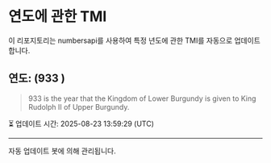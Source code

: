 
# 연도에 관한 TMI

이 리포지토리는 numbersapi를 사용하여 특정 년도에 관한 TMI를 자동으로 업데이트합니다.

## 연도: (933 )
> 933 is the year that the Kingdom of Lower Burgundy is given to King Rudolph II of Upper Burgundy.

⏳ 업데이트 시간: 2025-08-23 13:59:29 (UTC)

---
자동 업데이트 봇에 의해 관리됩니다.
